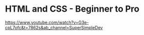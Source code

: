 # HTML and CSS - Beginner to Pro
https://www.youtube.com/watch?v=G3e-cpL7ofc&t=7862s&ab_channel=SuperSimpleDev
